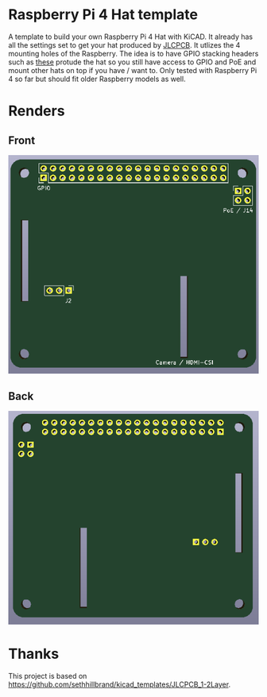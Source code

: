 # Raspberry Pi 4 Hat template
A template to build your own Raspberry Pi 4 Hat with KiCAD. It already has all the settings set to get your hat produced by [JLCPCB](https://jlcpcb.com/). It utlizes the 4 mounting holes of the Raspberry. The idea is to have GPIO stacking headers such as [these](https://www.adafruit.com/product/2223) protude the hat so you still have access to GPIO and PoE and mount other hats on top if you have / want to. Only tested with Raspberry Pi 4 so far but should fit older Raspberry models as well.

# Renders
## Front
<img src="RPi4-Hat-Template-Front.png" alt="Front"/>

## Back
<img src="RPi4-Hat-Template-Back.png" alt="Back"/>

# Thanks
This project is based on https://github.com/sethhillbrand/kicad_templates/JLCPCB_1-2Layer.

